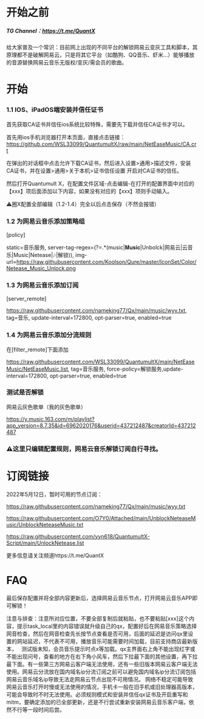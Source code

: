 # 开始之前

##### TG Channel：https://t.me/QuantX

给大家普及一个常识：目前网上出现的不同平台的解锁网易云变灰工具和脚本，其原理都不是破解网易云，只是将其它平台（如酷狗、QQ音乐、虾米...）能够播放的音源替换网易云音乐无版权/变灰/需会员的歌曲。

# 开始
### 1.1 IOS、iPadOS端安装并信任证书

首先获取CA证书并信任ios系统比较特殊，需要先下载并信任CA证书才可以。

首先用ios手机浏览器打开本页面，直接点击链接：https://github.com/WSL33099/QuantumultX/raw/main/NetEaseMusic/CA.crt

在弹出的对话框中点击允许下载CA证书，然后进入设置>通用>描述文件，安装CA证书，并在设置>通用>关于本机>证书信任设置 开启对CA证书的信任。

然后打开Quantumult X，在配置文件区域-点击编辑-在打开的配置界面中对应的【xxx】项后面添加以下内容，如果没有对应的【xxx】项则手动输入。

⚠️圈X配置全部编辑（1.2-1.4）完全以后点击保存（不然会报错）

### 1.2 为网易云音乐添加策略组

[policy]


static=音乐服务, server-tag-regex=(?=.*(music|𝐌𝐮𝐬𝐢𝐜|Unbolck|网易云|云音乐|Music|Netease|🎶|解锁)), img-url=https://raw.githubusercontent.com/Koolson/Qure/master/IconSet/Color/Netease_Music_Unlock.png


### 1.3 为网易云音乐添加订阅

[server_remote]

https://raw.githubusercontent.com/nameking77/Qx/main/music/wyy.txt, tag=音乐, update-interval=172800, opt-parser=true, enabled=true

### 1.4 为网易云音乐添加分流规则

在[filter_remote]下面添加

https://raw.githubusercontent.com/WSL33099/QuantumultX/main/NetEaseMusic/NetEaseMusic.list, tag=音乐服务, force-policy=解锁服务,update-interval=172800, opt-parser=true, enabled=true


### 测试是否解锁

网易云灰色歌单（我的灰色歌单）

https://y.music.163.com/m/playlist?app_version=8.7.35&id=6962020176&userid=437212487&creatorId=437212487

### ⚠️这里只编辑配置规则，网易云音乐解锁订阅自行寻找。

# 订阅链接
2022年5月12日，暂时可用的节点订阅：

https://raw.githubusercontent.com/nameking77/Qx/main/music/wyy.txt

https://raw.githubusercontent.com/O7Y0/Attached/main/UnblockNeteaseMusic/UnblockNeteaseMusic.txt

https://raw.githubusercontent.com/yyn618/QuantumultX-Script/main/UnlockNetease.list 

更多信息请关注频道https://t.me/QuantX

# FAQ

最后保存配置并将全部内容更新后，选择网易云音乐节点，打开网易云音乐APP即可解锁！


注意与排查：注意所对应位置，不要全部复制后就粘贴，也不要粘贴[xxx]这个内容，提示task_local里的内容错误就升级自己的qx，配置好后在网易音乐策略选择网音检查，然后在网音检查先长按节点查看是否可用，后面的延迟是访问qx里设置的网站延迟，不代表不可用，播放音乐可能需要时间加载，目前支持商店最新版本，  
测试版未知，会员音乐提示时点x等加载。qx主界面右上角不能出现红字或不能出现问号，查看的地方在右下角小风车，然后下拉最下面的其他设置，再下拉最下面。有一些第三方网易云客户端无法使用，还有一些旧版本网易云客户端无法使用。网易云分流放在国内域名ip分流订阅之前可以避免国内域名ip分流订阅包括网易云音乐域名ip导致无法走网易云节点出现不可用情况。
网络不稳定可能导致网易云音乐打开时慢或无法使用的情况，手机卡一般在旧手机或旧处理器高版本，可能会导致时不时无法使用。必须规则模式和安装并信任qx证书及开启重写和mitm，要确定添加的已全部更新，还是不行尝试重新安装网易云音乐客户端，依然不行等一段时间后尝。
